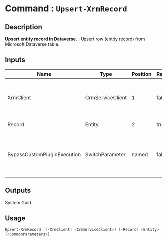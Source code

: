 ﻿# Command : `Upsert-XrmRecord` 

## Description

**Upsert entity record in Dataverse.** : Upsert row (entity record) from Microsoft Dataverse table.

## Inputs

Name|Type|Position|Required|Default|Description
----|----|--------|--------|-------|-----------
XrmClient|CrmServiceClient|1|false|$Global:XrmClient|Xrm connector initialized to target instance. Use latest one by default. (CrmServiceClient)
Record|Entity|2|true||Record (row) to Upsert.
BypassCustomPluginExecution|SwitchParameter|named|false|False|Specify wether involved plugins should be triggered or not during this operation. (Default: False)

## Outputs
System.Guid

## Usage

```Powershell 
Upsert-XrmRecord [[-XrmClient] <CrmServiceClient>] [-Record] <Entity> [-BypassCustomPluginExecution] 
[<CommonParameters>]
``` 


